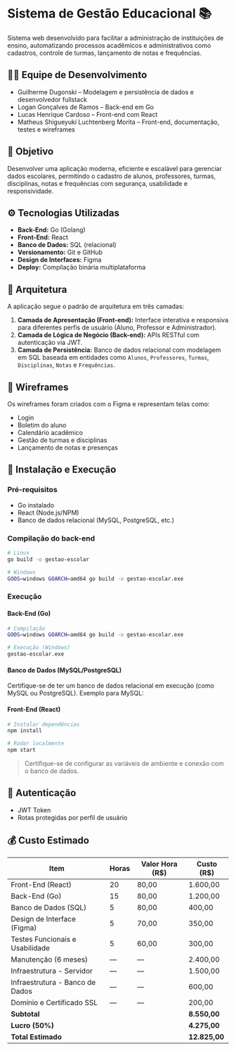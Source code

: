 # Sistema de Gestão Educacional 📚

Sistema web desenvolvido para facilitar a administração de instituições de ensino, automatizando processos acadêmicos e administrativos como cadastros, controle de turmas, lançamento de notas e frequências.

## 🧑‍💻 Equipe de Desenvolvimento

- Guilherme Dugonski – Modelagem e persistência de dados e desenvolvedor fullstack
- Logan Gonçalves de Ramos – Back-end em Go
- Lucas Henrique Cardoso – Front-end com React
- Matheus Shigueyuki Luchtenberg Morita – Front-end, documentação, testes e wireframes

## 📌 Objetivo

Desenvolver uma aplicação moderna, eficiente e escalável para gerenciar dados escolares, permitindo o cadastro de alunos, professores, turmas, disciplinas, notas e frequências com segurança, usabilidade e responsividade.

## ⚙️ Tecnologias Utilizadas

- **Back-End:** Go (Golang)
- **Front-End:** React
- **Banco de Dados:** SQL (relacional)
- **Versionamento:** Git e GitHub
- **Design de Interfaces:** Figma
- **Deploy:** Compilação binária multiplataforma

## 🧱 Arquitetura

A aplicação segue o padrão de arquitetura em três camadas:

1. **Camada de Apresentação (Front-end):** Interface interativa e responsiva para diferentes perfis de usuário (Aluno, Professor e Administrador).
2. **Camada de Lógica de Negócio (Back-end):** APIs RESTful com autenticação via JWT.
3. **Camada de Persistência:** Banco de dados relacional com modelagem em SQL baseada em entidades como `Alunos`, `Professores`, `Turmas`, `Disciplinas`, `Notas` e `Frequências`.

## 📐 Wireframes

Os wireframes foram criados com o Figma e representam telas como:

- Login
- Boletim do aluno
- Calendário acadêmico
- Gestão de turmas e disciplinas
- Lançamento de notas e presenças

## 🚀 Instalação e Execução

### Pré-requisitos

- Go instalado
- React (Node.js/NPM)
- Banco de dados relacional (MySQL, PostgreSQL, etc.)

### Compilação do back-end

```bash
# Linux
go build -o gestao-escolar

# Windows
GOOS=windows GOARCH=amd64 go build -o gestao-escolar.exe
```

### Execução

#### Back-End (Go)

```bash
# Compilação
GOOS=windows GOARCH=amd64 go build -o gestao-escolar.exe

# Execução (Windows)
gestao-escolar.exe
```

#### Banco de Dados (MySQL/PostgreSQL)

Certifique-se de ter um banco de dados relacional em execução (como MySQL ou PostgreSQL). Exemplo para MySQL:

#### Front-End (React)

```bash
# Instalar dependências
npm install

# Rodar localmente
npm start
```

> Certifique-se de configurar as variáveis de ambiente e conexão com o banco de dados.

## 🔐 Autenticação

- JWT Token
- Rotas protegidas por perfil de usuário

## 💰 Custo Estimado

| Item                                | Horas | Valor Hora (R$) | Custo (R$) |
|-------------------------------------|--------|------------------|------------|
| Front-End (React)                   | 20     | 80,00            | 1.600,00   |
| Back-End (Go)                       | 15     | 80,00            | 1.200,00   |
| Banco de Dados (SQL)               | 5      | 80,00            | 400,00     |
| Design de Interface (Figma)        | 5      | 70,00            | 350,00     |
| Testes Funcionais e Usabilidade     | 5      | 60,00            | 300,00     |
| Manutenção (6 meses)               | —      | —                | 2.400,00   |
| Infraestrutura - Servidor          | —      | —                | 1.500,00   |
| Infraestrutura - Banco de Dados    | —      | —                | 600,00     |
| Domínio e Certificado SSL          | —      | —                | 200,00     |
| **Subtotal**                        |        |                  | **8.550,00** |
| **Lucro (50%)**                     |        |                  | **4.275,00** |
| **Total Estimado**                 |        |                  | **12.825,00** |
